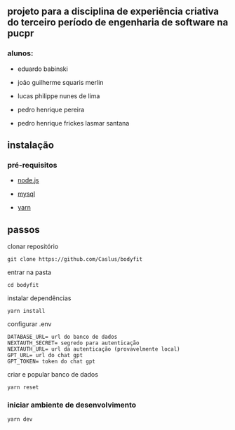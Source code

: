 ## projeto para a disciplina de experiência criativa do terceiro período de engenharia de software na pucpr

### alunos:

- eduardo babinski

- joão guilherme squaris merlin

- lucas philippe nunes de lima

- pedro henrique pereira

- pedro henrique frickes lasmar santana

## instalação

### pré-requisitos

- [node.js](https://nodejs.org/)

- [mysql](https://www.mysql.com/)

- [yarn](https://yarnpkg.com/getting-started/install)

## passos

clonar repositório

    git clone https://github.com/Caslus/bodyfit

entrar na pasta

    cd bodyfit

instalar dependências

    yarn install

configurar .env

    DATABASE_URL= url do banco de dados
    NEXTAUTH_SECRET= segredo para autenticação
    NEXTAUTH_URL= url da autenticação (provavelmente local)
    GPT_URL= url do chat gpt
    GPT_TOKEN= token do chat gpt

criar e popular banco de dados

    yarn reset

### iniciar ambiente de desenvolvimento

    yarn dev
